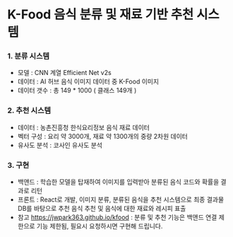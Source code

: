 # K-Food 음식 분류 및 재료 기반 추천 시스템

### 1. 분류 시스템
- 모델 : CNN 계열 Efficient Net v2s
- 데이터 : AI 허브 음식 이미지 데이터 중 K-Food 이미지
- 데이터 갯수 : 총 149 * 1000 ( 클래스 149개 )

### 2. 추천 시스템
- 데이터 : 농촌진흥청 한식요리정보 음식 재료 데이터
- 벡터 구성 : 요리 약 3000개, 재료 약 1300개의 중량 2차원 데이터
- 유사도 분석 : 코사인 유사도 분석

### 3. 구현
- 백앤드 : 학습한 모델을 탑재하여 이미지를 입력받아 분류된 음식 코드와 확률을 결과로 리턴
- 프론트 : React로 개발, 이미지 분류, 분류된 음식을 추천 시스템으로 최종 결과물 DB를 바탕으로 추천 음식 추천 및 음식에 대한 재료와 레시피 표출
- 참고 https://jwpark363.github.io/kfood : 분류 및 추천 기능은 백앤드 연결 제한으로 기능 제한됨, 필요시 요청하시면 구현해 드립니다.